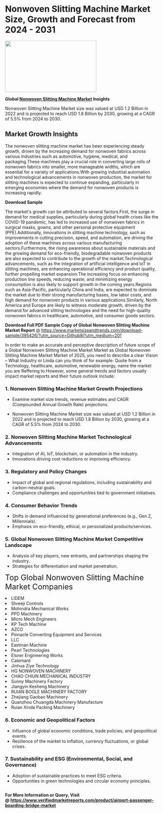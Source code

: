 <H1>Nonwoven Slitting Machine Market Size, Growth and Forecast from 2024 - 2031</H1><img class="aligncenter size-medium wp-image-584254" src="https://thirdeyenews.in/wp-content/uploads/2024/09/Global-Market-Research-300x168.jpeg" alt="" width="300" height="168" /><p><strong>Global&nbsp;<a href="https://www.marketsizeandtrends.com/download-sample/395426/?utm_source=Github8j?utm_medium=201">Nonwoven Slitting Machine Market</a> Insights</strong></p><p>Nonwoven Slitting Machine Market size was valued at USD 1.2 Billion in 2022 and is projected to reach USD 1.8 Billion by 2030, growing at a CAGR of 5.5% from 2024 to 2030.</p><p><h2>Market Growth Insights</h2> <p>The nonwoven slitting machine market has been experiencing steady growth, driven by the increasing demand for nonwoven fabrics across various industries such as automotive, hygiene, medical, and packaging.These machines play a crucial role in converting large rolls of nonwoven fabrics into smaller, more manageable widths, which are essential for a variety of applications.With growing industrial automation and technological advancements in nonwoven production, the market for slitting machines is expected to continue expanding, particularly in emerging economies where the demand for nonwoven products is increasing rapidly.</p> <p><strong>Download Sample</strong></p> <p>The market's growth can be attributed to several factors.First, the surge in demand for medical supplies, particularly during global health crises like the COVID-19 pandemic, has led to increased use of nonwoven fabrics in surgical masks, gowns, and other personal protective equipment (PPE).Additionally, innovations in slitting machine technology, such as improvements in cutting precision, speed, and automation, are driving the adoption of these machines across various manufacturing sectors.Furthermore, the rising awareness about sustainable materials and the growing demand for eco-friendly, biodegradable nonwoven products are also expected to contribute to the growth of the market.Technological advancements, such as the integration of artificial intelligence and IoT in slitting machines, are enhancing operational efficiency and product quality, further propelling market expansion.The increasing focus on enhancing production line speeds, reducing waste, and minimizing energy consumption is also likely to support growth in the coming years.Regions such as Asia-Pacific, particularly China and India, are expected to dominate the market due to their strong manufacturing bases, low labor costs, and high demand for nonwoven products in various applications.Similarly, North America and Europe are likely to witness moderate growth, driven by the demand for advanced slitting technologies and the need for high-quality nonwoven fabrics in healthcare, automotive, and consumer goods sectors.<p><span class=""><strong>Download Full PDF Sample Copy of Global Nonwoven Slitting Machine Market Report</strong> @ <a href="https://www.marketsizeandtrends.com/download-sample/395426/?utm_source=Github8j?utm_medium=201" target="_blank">https://www.marketsizeandtrends.com/download-sample/395426/?utm_source=Github8j?utm_medium=201</a></span></p><p>In order to make an accurate and perceptive description of future scope of a Global&nbsp;Nonwoven Slitting Machine Market Market as Global&nbsp;Nonwoven Slitting Machine Market Market of 2025, you need to describe a clear Vision &ndash; What Industry or Linda can you think of for example: Quote from a Technology, healthcare, automotive, renewable energy, name the market you are Reffering to.However, some general trends and factors usually impact market reports and their future outlook include:</p><h3>1.&nbsp;<strong>Nonwoven Slitting Machine Market Growth Projections</strong></h3><ul><li>Examine market size trends, revenue estimates and CAGR (Compounded Annual Growth Rate) projections.</li><li><p>Nonwoven Slitting Machine Market size was valued at USD 1.2 Billion in 2022 and is projected to reach USD 1.8 Billion by 2030, growing at a CAGR of 5.5% from 2024 to 2030.</p></li></ul><h3>2.&nbsp;<strong>Nonwoven Slitting Machine Market Technological Advancements</strong></h3><ul><li>Integration of AI, IoT, blockchain, or automation in the industry.</li><li>Innovations driving cost reductions or improving efficiency.</li></ul><h3>3.&nbsp;<strong>Regulatory and Policy Changes</strong></h3><ul><li>Impact of global and regional regulations, including sustainability and carbon-neutral goals.</li><li>Compliance challenges and opportunities tied to government initiatives.</li></ul><h3>4.&nbsp;<strong>Consumer Behavior Trends</strong></h3><ul><li>Shifts in demand influenced by generational preferences (e.g., Gen Z, Millennials).</li><li>Emphasis on eco-friendly, ethical, or personalized products/services.</li></ul><h3>5.&nbsp;<strong>Global Nonwoven Slitting Machine Market Competitive Landscape</strong></h3><ul><li>Analysis of key players, new entrants, and partnerships shaping the industry.</li><li>Strategies for differentiation and market penetration.</li></ul><p data-pm-slice="1 1 []"><span style="color: inherit; font-family: inherit; font-size: 25px;">Top Global Nonwoven Slitting Machine Market Companies</span></p><div class="" data-test-id=""><p><li>LIDEM</li><li> Shreeji Controls</li><li> Mohindra Mechanical Works</li><li> PPD Machinery</li><li> Micro Mech Engineers</li><li> KP Tech Machine</li><li> AZCO</li><li> Pinnacle Converting Equipment and Services</li><li> LLC</li><li> Eastman Machine</li><li> Pearl Technologies</li><li> Elsner Engineering Works</li><li> Calemard</li><li> Jinhua Ziye Technology</li><li> HG NONWOVEN MACHINERY</li><li> CHAO CHIUN MECHANICAL INDUSTRY</li><li> Sunny Machinery Factory</li><li> Jiangyin Kesheng Machinery</li><li> RUIAN BOGLE MACHINERY FACTORY</li><li> Zhejiang Gaobao Machinery</li><li> Quanzhou Chuangda Machinery Manufacture</li><li> Ruian Xinda Packing Machinery</li></p></div><h3>6.&nbsp;<strong>Economic and Geopolitical Factors</strong></h3><ul><li>Influence of global economic conditions, trade policies, and geopolitical events.</li><li>Resilience of the market to inflation, currency fluctuations, or global crises.</li></ul><h3>7.&nbsp;<strong>Sustainability and ESG (Environmental, Social, and Governance)</strong></h3><ul><li>Adoption of sustainable practices to meet ESG criteria.</li><li>Opportunities in green technologies and circular economy principles.</li></ul><h2><strong style="font-size: 14px;">For More Information or Query, Visit @&nbsp;</strong><a style="background-color: #ffffff; font-size: 14px;" href="https://www.marketsizeandtrends.com/report/nonwoven-slitting-machine-market/" target="_blank">https://www.verifiedmarketreports.com/product/airport-passenger-boarding-bridge-market</a></h2>